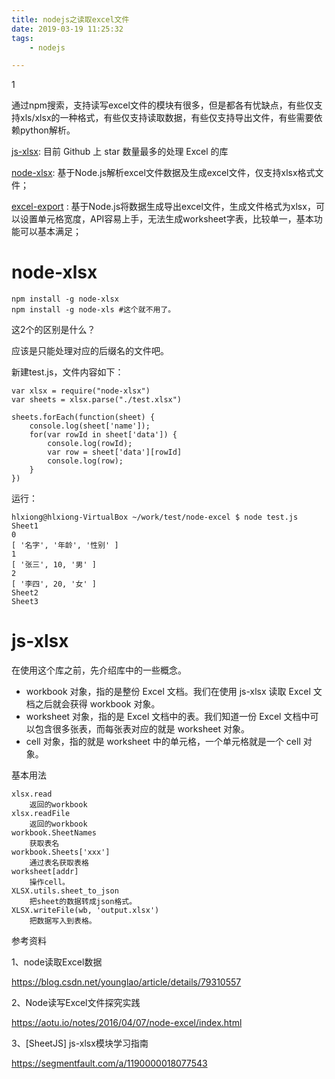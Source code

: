 ```yaml
---
title: nodejs之读取excel文件
date: 2019-03-19 11:25:32
tags:
	- nodejs

---
```


1

通过npm搜索，支持读写excel文件的模块有很多，但是都各有忧缺点，有些仅支持xls/xlsx的一种格式，有些仅支持读取数据，有些仅支持导出文件，有些需要依赖python解析。

[js-xlsx](https://github.com/SheetJS/js-xlsx): 目前 Github 上 star 数量最多的处理 Excel 的库

[node-xlsx](https://github.com/mgcrea/node-xlsx): 基于Node.js解析excel文件数据及生成excel文件，仅支持xlsx格式文件；

[excel-export](https://github.com/functionscope/Node-Excel-Export) : 基于Node.js将数据生成导出excel文件，生成文件格式为xlsx，可以设置单元格宽度，API容易上手，无法生成worksheet字表，比较单一，基本功能可以基本满足；

# node-xlsx

```
npm install -g node-xlsx
npm install -g node-xls #这个就不用了。
```

这2个的区别是什么？

应该是只能处理对应的后缀名的文件吧。

新建test.js，文件内容如下：

```
var xlsx = require("node-xlsx")
var sheets = xlsx.parse("./test.xlsx")

sheets.forEach(function(sheet) {
    console.log(sheet['name']);
    for(var rowId in sheet['data']) {
        console.log(rowId);
        var row = sheet['data'][rowId]
        console.log(row);
    }
})
```

运行：

```
hlxiong@hlxiong-VirtualBox ~/work/test/node-excel $ node test.js            
Sheet1
0
[ '名字', '年龄', '性别' ]
1
[ '张三', 10, '男' ]
2
[ '李四', 20, '女' ]
Sheet2
Sheet3
```

# js-xlsx

在使用这个库之前，先介绍库中的一些概念。

- workbook 对象，指的是整份 Excel 文档。我们在使用 js-xlsx 读取 Excel 文档之后就会获得 workbook 对象。
- worksheet 对象，指的是 Excel 文档中的表。我们知道一份 Excel 文档中可以包含很多张表，而每张表对应的就是 worksheet 对象。
- cell 对象，指的就是 worksheet 中的单元格，一个单元格就是一个 cell 对象。

基本用法

```
xlsx.read
	返回的workbook
xlsx.readFile
	返回的workbook
workbook.SheetNames
	获取表名
workbook.Sheets['xxx']
	通过表名获取表格
worksheet[addr]
	操作cell。
XLSX.utils.sheet_to_json
	把sheet的数据转成json格式。
XLSX.writeFile(wb, 'output.xlsx')
	把数据写入到表格。
```



参考资料

1、node读取Excel数据

https://blog.csdn.net/younglao/article/details/79310557

2、Node读写Excel文件探究实践

https://aotu.io/notes/2016/04/07/node-excel/index.html

3、[SheetJS] js-xlsx模块学习指南

https://segmentfault.com/a/1190000018077543